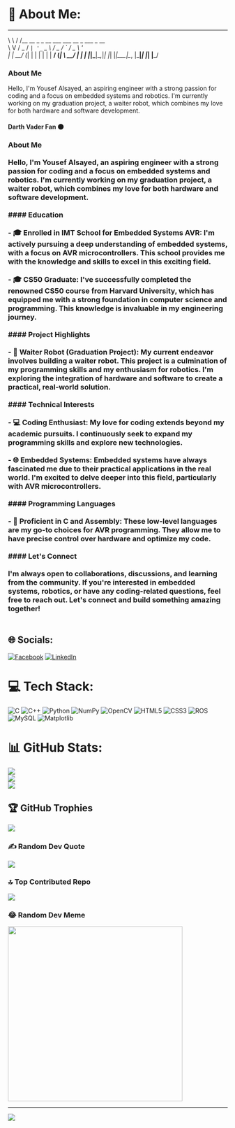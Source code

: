 # 💫 About Me:
  __   __
  \ \ / /__  __ _ _ __ ___   ___  __ _ ___ _ __  
   \ V / _ \/ _` | '_ ` _ \ / _ \/ _` / _ \ '_ \
   | |  __/ (_| | | | | | |  __/ (_| \  __/ | | |
   |_|\___|\__,_|_| |_| |_|\___|\__, |\___|_| |_|
                             |___/
### About Me
Hello, I'm Yousef Alsayed, an aspiring engineer with a strong passion for coding and a focus on embedded systems and robotics. I'm currently working on my graduation project, a waiter robot, which combines my love for both hardware and software development.

#### Darth Vader Fan 🌑

### About Me<br><br>Hello, I'm Yousef Alsayed, an aspiring engineer with a strong passion for coding and a focus on embedded systems and robotics. I'm currently working on my graduation project, a waiter robot, which combines my love for both hardware and software development.<br><br>#### Education<br><br>- 🎓 Enrolled in IMT School for Embedded Systems AVR: I'm actively pursuing a deep understanding of embedded systems, with a focus on AVR microcontrollers. This school provides me with the knowledge and skills to excel in this exciting field.<br><br>- 🎓 CS50 Graduate: I've successfully completed the renowned CS50 course from Harvard University, which has equipped me with a strong foundation in computer science and programming. This knowledge is invaluable in my engineering journey.<br><br>#### Project Highlights<br><br>- 🤖 **Waiter Robot (Graduation Project)**: My current endeavor involves building a waiter robot. This project is a culmination of my programming skills and my enthusiasm for robotics. I'm exploring the integration of hardware and software to create a practical, real-world solution.<br><br>#### Technical Interests<br><br>- 💻 Coding Enthusiast: My love for coding extends beyond my academic pursuits. I continuously seek to expand my programming skills and explore new technologies.<br><br>- 🌐 Embedded Systems: Embedded systems have always fascinated me due to their practical applications in the real world. I'm excited to delve deeper into this field, particularly with AVR microcontrollers.<br><br>#### Programming Languages<br><br>- 🔧 Proficient in C and Assembly: These low-level languages are my go-to choices for AVR programming. They allow me to have precise control over hardware and optimize my code.<br><br>#### Let's Connect<br><br>I'm always open to collaborations, discussions, and learning from the community. If you're interested in embedded systems, robotics, or have any coding-related questions, feel free to reach out. Let's connect and build something amazing together!<br><br>


## 🌐 Socials:
[![Facebook](https://img.shields.io/badge/Facebook-%231877F2.svg?logo=Facebook&logoColor=white)](https://facebook.com/https://www.facebook.com/yousef.abuelkhear) [![LinkedIn](https://img.shields.io/badge/LinkedIn-%230077B5.svg?logo=linkedin&logoColor=white)](https://linkedin.com/in/https://www.linkedin.com/in/yousef-alsayed-443a54271/) 

# 💻 Tech Stack:
![C](https://img.shields.io/badge/c-%2300599C.svg?style=for-the-badge&logo=c&logoColor=white) ![C++](https://img.shields.io/badge/c++-%2300599C.svg?style=for-the-badge&logo=c%2B%2B&logoColor=white) ![Python](https://img.shields.io/badge/python-3670A0?style=for-the-badge&logo=python&logoColor=ffdd54) ![NumPy](https://img.shields.io/badge/numpy-%23013243.svg?style=for-the-badge&logo=numpy&logoColor=white) ![OpenCV](https://img.shields.io/badge/opencv-%23white.svg?style=for-the-badge&logo=opencv&logoColor=white) ![HTML5](https://img.shields.io/badge/html5-%23E34F26.svg?style=for-the-badge&logo=html5&logoColor=white) ![CSS3](https://img.shields.io/badge/css3-%231572B6.svg?style=for-the-badge&logo=css3&logoColor=white) ![ROS](https://img.shields.io/badge/ros-%230A0FF9.svg?style=for-the-badge&logo=ros&logoColor=white) ![MySQL](https://img.shields.io/badge/mysql-%2300000f.svg?style=for-the-badge&logo=mysql&logoColor=white) ![Matplotlib](https://img.shields.io/badge/Matplotlib-%23ffffff.svg?style=for-the-badge&logo=Matplotlib&logoColor=black)
# 📊 GitHub Stats:
![](https://github-readme-stats.vercel.app/api?username=Yousefattaff&theme=jolly&hide_border=false&include_all_commits=false&count_private=false)<br/>
![](https://github-readme-streak-stats.herokuapp.com/?user=Yousefattaff&theme=jolly&hide_border=false)<br/>
![](https://github-readme-stats.vercel.app/api/top-langs/?username=Yousefattaff&theme=jolly&hide_border=false&include_all_commits=false&count_private=false&layout=compact)

## 🏆 GitHub Trophies
![](https://github-profile-trophy.vercel.app/?username=Yousefattaff&theme=radical&no-frame=false&no-bg=false&margin-w=4)

### ✍️ Random Dev Quote
![](https://quotes-github-readme.vercel.app/api?type=horizontal&theme=radical)

### 🔝 Top Contributed Repo
![](https://github-contributor-stats.vercel.app/api?username=Yousefattaff&limit=5&theme=matrix&combine_all_yearly_contributions=true)

### 😂 Random Dev Meme
<img src='https://randommeme-five.vercel.app/' style="height: 400px;"/>

---
[![](https://visitcount.itsvg.in/api?id=Yousefattaff&icon=6&color=12)](https://visitcount.itsvg.in)

<!-- Proudly created with GPRM ( https://gprm.itsvg.in ) -->
